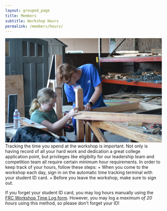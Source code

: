 ```yaml
---
layout: grouped_page
title: Members
subtitle: Workshop Hours
permalink: /members/hours/
---
```


<img src="/assets/page_photos/members/12.JPG" class="rightimage">
Tracking the time you spend at the workshop is important. Not only is having record of all your hard work and dedication a great college application point, but privileges like eligibilty for our leadership team and competition team all require certain minimum hour requirements. In order to keep track of your hours, follow these steps:
+ When you come to the workshop each day, sign in on the automatic time tracking terminal with your student ID card.
+ Before you leave the workshop, make sure to sign out.

If you forget your student ID card, you may log hours manually using the [FRC Workshop Time Log form](/assets/documents/FRCWorkshopTimeLog.pdf). However, you may log a *maximum of 20 hours* using this method, so please don't forget your ID!

<!--
### Checking your hours
All hours and scans are automatically uploaded to [our GitHub hours respository](https://github.com/Team3128/2018-19-attendance-data) daily. If your hours do not look correct, please contact either President.
-->
